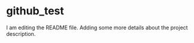 # github_test
I am editing the README file. Adding some more details about the project description.
